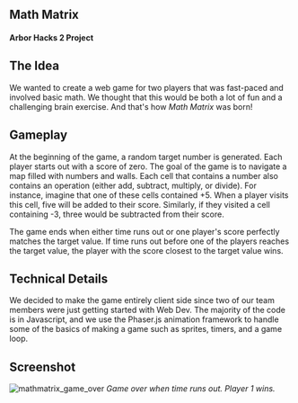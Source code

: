 ## Math Matrix

#### Arbor Hacks 2 Project




## The Idea

We wanted to create a web game for two players that was fast-paced and involved basic math. We thought that this would be both a lot of fun and a challenging brain exercise. And that's how _Math Matrix_ was born!


## Gameplay
At the beginning of the game, a random target number is generated. Each player starts out with a score of zero. The goal of the game is to navigate a map filled with numbers and walls. Each cell that contains a number also contains an operation (either add, subtract, multiply, or divide). For instance, imagine that one of these cells contained +5. When a player visits this cell, five will be added to their score. Similarly, if they visited a cell containing -3, three would be subtracted from their score. 

The game ends when either time runs out or one player's score perfectly matches the target value. If time runs out before one of the players reaches the target value, the player with the score closest to the target value wins.


## Technical Details
We decided to make the game entirely client side since two of our team members were just getting started with Web Dev. The majority of the code is in Javascript, and we use the Phaser.js animation framework to handle some of the basics of making a game such as sprites, timers, and a game loop.

## Screenshot
![mathmatrix_game_over](https://cloud.githubusercontent.com/assets/10411526/20466774/5cc21772-af47-11e6-93d7-314c75ece4e3.png)
_Game over when time runs out. Player 1 wins._
